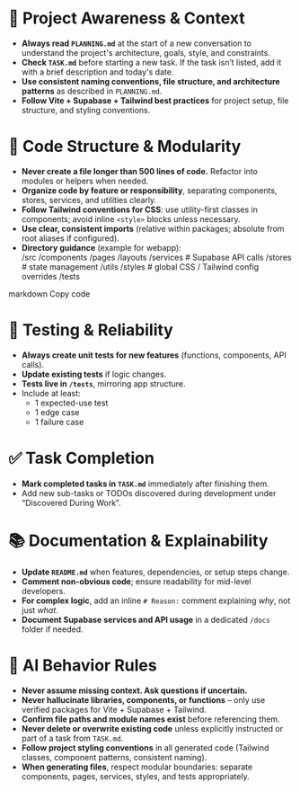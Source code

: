 # 🔄 Project Awareness & Context
- **Always read `PLANNING.md`** at the start of a new conversation to understand the project's architecture, goals, style, and constraints.  
- **Check `TASK.md`** before starting a new task. If the task isn’t listed, add it with a brief description and today's date.  
- **Use consistent naming conventions, file structure, and architecture patterns** as described in `PLANNING.md`.  
- **Follow Vite + Supabase + Tailwind best practices** for project setup, file structure, and styling conventions.  

# 🧱 Code Structure & Modularity
- **Never create a file longer than 500 lines of code.** Refactor into modules or helpers when needed.  
- **Organize code by feature or responsibility**, separating components, stores, services, and utilities clearly.  
- **Follow Tailwind conventions for CSS**: use utility-first classes in components; avoid inline `<style>` blocks unless necessary.  
- **Use clear, consistent imports** (relative within packages; absolute from root aliases if configured).  
- **Directory guidance** (example for webapp):  
/src
/components
/pages
/layouts
/services # Supabase API calls
/stores # state management
/utils
/styles # global CSS / Tailwind config overrides
/tests

markdown
Copy code

# 🧪 Testing & Reliability
- **Always create unit tests for new features** (functions, components, API calls).  
- **Update existing tests** if logic changes.  
- **Tests live in `/tests`**, mirroring app structure.  
- Include at least:  
  - 1 expected-use test  
  - 1 edge case  
  - 1 failure case  

# ✅ Task Completion
- **Mark completed tasks in `TASK.md`** immediately after finishing them.  
- Add new sub-tasks or TODOs discovered during development under “Discovered During Work”.  

# 📚 Documentation & Explainability
- **Update `README.md`** when features, dependencies, or setup steps change.  
- **Comment non-obvious code**; ensure readability for mid-level developers.  
- **For complex logic**, add an inline `# Reason:` comment explaining *why*, not just *what*.  
- **Document Supabase services and API usage** in a dedicated `/docs` folder if needed.  

# 🧠 AI Behavior Rules
- **Never assume missing context. Ask questions if uncertain.**  
- **Never hallucinate libraries, components, or functions** – only use verified packages for Vite + Supabase + Tailwind.  
- **Confirm file paths and module names exist** before referencing them.  
- **Never delete or overwrite existing code** unless explicitly instructed or part of a task from `TASK.md`.  
- **Follow project styling conventions** in all generated code (Tailwind classes, component patterns, consistent naming).  
- **When generating files**, respect modular boundaries: separate components, pages, services, styles, and tests appropriately.